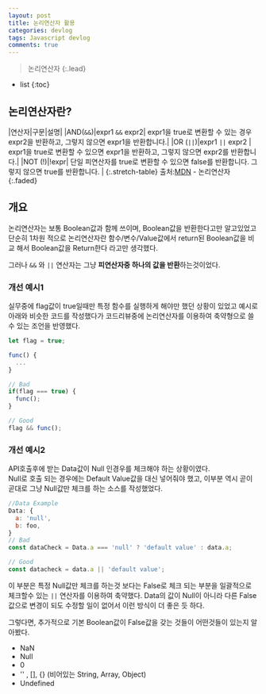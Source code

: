 ```yaml
---
layout: post
title: 논리연산자 활용
categories: devlog
tags: Javascript devlog
comments: true
---
```


> 논리연산자
{:.lead}
* list
{:toc}

## 논리연산자란?

|연산자|구문|설명|
|AND(`&&`)|expr1 `&&` expr2| expr1을 true로 변환할 수 있는 경우 expr2을 반환하고, 그렇지 않으면 expr1을 반환합니다.|
|OR (`||`)|expr1 `||` expr2   | expr1을 true로 변환할 수 있으면 expr1을 반환하고, 그렇지 않으면 expr2를 반환합니다.|
|NOT (!)|!expr| 단일 피연산자를 true로 변환할 수 있으면 false를 반환합니다. 그렇지 않으면 true를 반환합니다. |
{:.stretch-table}
출처:[MDN](https://developer.mozilla.org/ko/docs/Web/JavaScript/Reference/Operators/%EB%85%BC%EB%A6%AC_%EC%97%B0%EC%82%B0%EC%9E%90(Logical_Operators)) - 논리연산자
{:.faded}

## 개요

논리연산자는 보통 Boolean값과 함께 쓰이며, Boolean값을 반환한다고만 알고있었고 단순히 1차원 적으로 논리연산자란 함수/변수/Value값에서 return된 Boolean값을 비교 해서 Boolean값을 Return한다 라고만 생각했다. 

그러나 `&&` 와 `||` 연산자는 그냥 **피연산자중 하나의 값을 반환**하는것이었다. 

### 개선 예시1
실무중에 flag값이 true일때만 특정 함수를 실행하게 해야만 했던 상황이 있었고 예시로 아래와 비슷한 코드를 작성했다가 코드리뷰중에 논리연산자를 이용하여 축약형으로 쓸 수 있는 조언을 반영했다.
~~~js
let flag = true;

func() {
  ...
}

// Bad
if(flag === true) {
  func();
}

// Good
flag && func();
~~~

### 개선 예시2
API호출후에 받는 Data값이 Null 인경우를 체크해야 하는 상황이였다.  
Null로 호출 되는 경우에는 Default Value값을 대신 넣어줘야 했고,
이부분 역시 곧이 곧대로 그냥 Null값만 체크를 하는 소스를 작성했었다. 
~~~js
//Data Example
Data: {
  a: 'null',
  b: foo,
}
// Bad
const dataCheck = Data.a === 'null' ? 'default value' : data.a;

// Good
const datacheck = data.a || 'default value';
~~~

이 부분은 특정 Null값만 체크를 하는것 보다는 False로 체크 되는 부분을 일괄적으로 체크할수 있는 <code>||</code> 연산자를 이용하여 축약했다. Data의 값이 Null이 아니라 다른 False값으로 변경이 되도 수정할 일이 없어서 이런 방식이 더 좋은 듯 하다.

그렇다면, 추가적으로 기본 Boolean값이 False값을 갖는 것들이 어떤것들이 있는지 알아봤다.

* NaN
* Null
* 0
* '' , [], {} (비어있는 String, Array, Object)
* Undefined